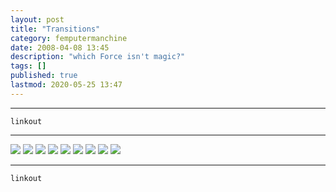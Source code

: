 ```yaml
---
layout: post
title: "Transitions"
category: femputermanchine
date: 2008-04-08 13:45
description: "which Force isn't magic?"
tags: []
published: true
lastmod: 2020-05-25 13:47
---
```


*****

`linkout`

*****

<img src="{{ site.url }}/assets/img/transitions01.jpg" />

<img src="{{ site.url }}/assets/img/transitions02.jpg" />

<img src="{{ site.url }}/assets/img/transitions03.jpg" />

<img src="{{ site.url }}/assets/img/transitions04.jpg" />

<img src="{{ site.url }}/assets/img/transitions05.jpg" />

<img src="{{ site.url }}/assets/img/transitions06.jpg" />

<img src="{{ site.url }}/assets/img/transitions07.jpg" />

<img src="{{ site.url }}/assets/img/transitions08.jpg" />

<img src="{{ site.url }}/assets/img/transitions09.jpg" />



*****
`linkout`

